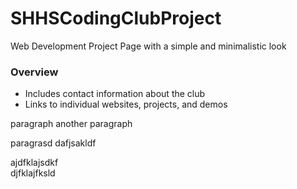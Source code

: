 # SHHSCodingClubProject
Web Development Project Page with a simple and minimalistic look

### Overview

* Includes contact information about the club
* Links to individual websites, projects, and demos

paragraph
another paragraph

paragrasd  dafjsakldf

ajdfklajsdkf  
djfklajfksld
